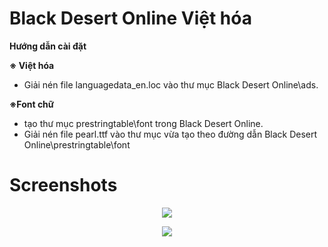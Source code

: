 # Black Desert Online Việt hóa
**Hướng dẫn cài đặt**

**※ Việt hóa**
- Giải nén file languagedata_en.loc vào thư mục Black Desert Online\ads.

**※Font chữ**
- tạo thư mục prestringtable\font trong Black Desert Online.
- Giải nén file pearl.ttf vào thư mục vừa tạo theo đường dẫn Black Desert Online\prestringtable\font
# Screenshots
<p align="center">
  <img width="" height="" src="https://i.imgur.com/yTBf0b4.png">
</p>

<p align="center">
  <img width="" height="" src="https://i.imgur.com/WgAoxQI.png">
</p>
